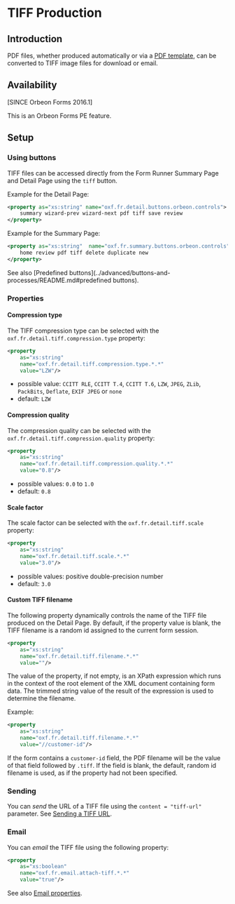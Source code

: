 # TIFF Production

<!-- toc -->

## Introduction

PDF files, whether produced automatically or via a [PDF template](../../form-builder/pdf-templates.md), can
be converted to TIFF image files for download or email.

## Availability

[SINCE Orbeon Forms 2016.1]

This is an Orbeon Forms PE feature.

## Setup

### Using buttons

TIFF files can be accessed directly from the Form Runner Summary Page and Detail Page using the `tiff` button.

Example for the Detail Page:

```xml
<property as="xs:string" name="oxf.fr.detail.buttons.orbeon.controls">
    summary wizard-prev wizard-next pdf tiff save review
</property>
```

Example for the Summary Page:

```xml
<property as="xs:string"  name="oxf.fr.summary.buttons.orbeon.controls">
    home review pdf tiff delete duplicate new
</property>
```

See also [Predefined buttons](../advanced/buttons-and-processes/README.md#predefined buttons).

### Properties

#### Compression type

The TIFF compression type can be selected with the `oxf.fr.detail.tiff.compression.type` property:

```xml
<property
    as="xs:string"
    name="oxf.fr.detail.tiff.compression.type.*.*"
    value="LZW"/>
```

- possible value: `CCITT RLE`, `CCITT T.4`, `CCITT T.6`, `LZW`, `JPEG`, `ZLib`, `PackBits`, `Deflate`, `EXIF JPEG` or `none`
- default: `LZW`

#### Compression quality

The compression quality can be selected with the `oxf.fr.detail.tiff.compression.quality` property:

```xml
<property
    as="xs:string"
    name="oxf.fr.detail.tiff.compression.quality.*.*"
    value="0.8"/>
```

- possible values: `0.0` to `1.0`
- default: `0.8`

#### Scale factor

The scale factor can be selected with the `oxf.fr.detail.tiff.scale` property:

```xml
<property
    as="xs:string"
    name="oxf.fr.detail.tiff.scale.*.*"
    value="3.0"/>
```

- possible values: positive double-precision number
- default: `3.0`

#### Custom TIFF filename

The following property dynamically controls the name of the TIFF file produced on the Detail Page. By default, if the property value is blank, the TIFF filename is a random id assigned to the current form session.

```xml
<property
    as="xs:string"
    name="oxf.fr.detail.tiff.filename.*.*"
    value=""/>
```

The value of the property, if not empty, is an XPath expression which runs in the context of the root element of the XML document containing form data. The trimmed string value of the result of the expression is used to determine the filename.

Example:

```xml
<property
    as="xs:string"
    name="oxf.fr.detail.tiff.filename.*.*"
    value="//customer-id"/>
```

If the form contains a `customer-id` field, the PDF filename will be the value of that field followed by `.tiff`. If the field is blank, the default, random id filename is used, as if the property had not been specified.

### Sending

You can *send* the URL of a TIFF file using the `content = "tiff-url"` parameter. See [Sending a TIFF URL](../advanced/buttons-and-processes/actions-form-runner.md#sending-a-tiff-url).

### Email

You can *email* the TIFF file using the following property:

```xml
<property
    as="xs:boolean"
    name="oxf.fr.email.attach-tiff.*.*"
    value="true"/>
```

See also [Email properties](../../configuration/properties/form-runner.md#email).